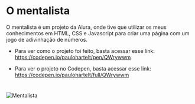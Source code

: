 # O mentalista

O mentalista é um projeto da Alura, onde tive que utilizar os meus conhecimentos em HTML, CSS e Javascript para criar uma página com um jogo de adivinhação de números.

- Para ver como o projeto foi feito, basta acessar esse link: https://codepen.io/paulohartelt/pen/QWrywwm 

- Para ver o projeto no Codepen, basta acessar esse link: https://codepen.io/paulohartelt/full/QWrywwm

#
![Mentalista](https://user-images.githubusercontent.com/95707984/190940663-beb9a500-f92b-4e00-a236-9a24a6cd0131.png)
#
